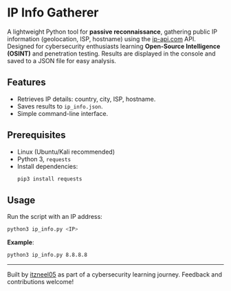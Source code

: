 # IP Info Gatherer

A lightweight Python tool for **passive reconnaissance**, gathering public IP information (geolocation, ISP, hostname) using the [ip-api.com](http://ip-api.com) API. Designed for cybersecurity enthusiasts learning **Open-Source Intelligence (OSINT)** and penetration testing. Results are displayed in the console and saved to a JSON file for easy analysis.

## Features
- Retrieves IP details: country, city, ISP, hostname.
- Saves results to `ip_info.json`.
- Simple command-line interface.

## Prerequisites
- Linux (Ubuntu/Kali recommended)
- Python 3, `requests`
- Install dependencies:
  ```bash
  pip3 install requests
  
## Usage
Run the script with an IP address:
```bash
python3 ip_info.py <IP>
```
**Example**:
```bash
python3 ip_info.py 8.8.8.8
```

---

Built by [itzneel05](https://github.com/itzneel05) as part of a cybersecurity learning journey. Feedback and contributions welcome!
